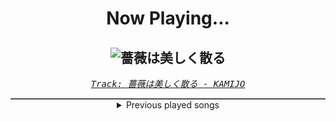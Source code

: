 <div align="center"> 
<h1>Now Playing...</h1>

![薔薇は美しく散る](https://i.scdn.co/image/ab67616d00001e02fb93f184c71ef1f146c7aec2)
--
_<samp><a href="https://open.spotify.com/track/49wwTB0nW0KFIO12SFhLsP">Track: 薔薇は美しく散る - KAMIJO</a></samp>_

<div style="border: 1px #4B5054 solid"></div>
<details>
  <summary>
    Previous played songs
  </summary>
  <table>
    <thead>
      <tr>
        <th>
          Artist
        </th>
        <th>
          Song
        </th>
        <th>
          Link
        </th>
      </tr>
    </thead>
    <tbody>
      <tr><td>KAMIJO</td><td>薔薇は美しく散る</td><td><a href="https://open.spotify.com/track/49wwTB0nW0KFIO12SFhLsP">https://open.spotify.com/track/49wwTB0nW0KFIO12SFhLsP</a></td></tr><tr><td>Brit Smith</td><td>Provocative - hiDhi</td><td><a href="https://open.spotify.com/track/706MZkiVkNJXAL0O1ZpUbE">https://open.spotify.com/track/706MZkiVkNJXAL0O1ZpUbE</a></td></tr><tr><td>SKYND</td><td>Heaven's Gate</td><td><a href="https://open.spotify.com/track/4I1eGb0kMvB29zq24uPwqf">https://open.spotify.com/track/4I1eGb0kMvB29zq24uPwqf</a></td></tr><tr><td>Sleep Token</td><td>Rain</td><td><a href="https://open.spotify.com/track/0GXwlEXCO8qeeeOIYpsR3m">https://open.spotify.com/track/0GXwlEXCO8qeeeOIYpsR3m</a></td></tr><tr><td>Will Ramos</td><td>Rain</td><td><a href="https://open.spotify.com/track/1pELCtS95FQP4wuHKgLBmI">https://open.spotify.com/track/1pELCtS95FQP4wuHKgLBmI</a></td></tr><tr><td>Sleep Token</td><td>Rain</td><td><a href="https://open.spotify.com/track/0GXwlEXCO8qeeeOIYpsR3m">https://open.spotify.com/track/0GXwlEXCO8qeeeOIYpsR3m</a></td></tr><tr><td>Will Ramos</td><td>Rain</td><td><a href="https://open.spotify.com/track/1pELCtS95FQP4wuHKgLBmI">https://open.spotify.com/track/1pELCtS95FQP4wuHKgLBmI</a></td></tr><tr><td>Sleep Token</td><td>Rain</td><td><a href="https://open.spotify.com/track/0GXwlEXCO8qeeeOIYpsR3m">https://open.spotify.com/track/0GXwlEXCO8qeeeOIYpsR3m</a></td></tr><tr><td>Sleep Token</td><td>Rain</td><td><a href="https://open.spotify.com/track/0GXwlEXCO8qeeeOIYpsR3m">https://open.spotify.com/track/0GXwlEXCO8qeeeOIYpsR3m</a></td></tr><tr><td>Will Ramos</td><td>Rain</td><td><a href="https://open.spotify.com/track/1pELCtS95FQP4wuHKgLBmI">https://open.spotify.com/track/1pELCtS95FQP4wuHKgLBmI</a></td></tr><tr><td>Will Ramos</td><td>Rain</td><td><a href="https://open.spotify.com/track/1pELCtS95FQP4wuHKgLBmI">https://open.spotify.com/track/1pELCtS95FQP4wuHKgLBmI</a></td></tr><tr><td>Sleep Token</td><td>Rain</td><td><a href="https://open.spotify.com/track/0GXwlEXCO8qeeeOIYpsR3m">https://open.spotify.com/track/0GXwlEXCO8qeeeOIYpsR3m</a></td></tr><tr><td>Will Ramos</td><td>Rain</td><td><a href="https://open.spotify.com/track/1pELCtS95FQP4wuHKgLBmI">https://open.spotify.com/track/1pELCtS95FQP4wuHKgLBmI</a></td></tr><tr><td>Disturbed</td><td>Indestructible</td><td><a href="https://open.spotify.com/track/42ZVk59gT4tMlrZmd8Ijxf">https://open.spotify.com/track/42ZVk59gT4tMlrZmd8Ijxf</a></td></tr><tr><td>Disturbed</td><td>Criminal</td><td><a href="https://open.spotify.com/track/4bY2SbmhtGWyQLlBP9ZH4W">https://open.spotify.com/track/4bY2SbmhtGWyQLlBP9ZH4W</a></td></tr><tr><td>Disturbed</td><td>The Night</td><td><a href="https://open.spotify.com/track/4pADXqX5x76fDS8RmyvgwO">https://open.spotify.com/track/4pADXqX5x76fDS8RmyvgwO</a></td></tr><tr><td>Brit Smith</td><td>Provocative - hiDhi</td><td><a href="https://open.spotify.com/track/706MZkiVkNJXAL0O1ZpUbE">https://open.spotify.com/track/706MZkiVkNJXAL0O1ZpUbE</a></td></tr><tr><td>Anime Allstars</td><td>Yu-Gi-Oh! Thema (Yu-Gi-Oh!)</td><td><a href="https://open.spotify.com/track/34mxSxKSGErQaeVvfSFk04">https://open.spotify.com/track/34mxSxKSGErQaeVvfSFk04</a></td></tr><tr><td>Anime Allstars</td><td>Leb deinen Traum (Digimon)</td><td><a href="https://open.spotify.com/track/3Rw2UEYlRpn0enePvdTVvR">https://open.spotify.com/track/3Rw2UEYlRpn0enePvdTVvR</a></td></tr><tr><td>Anime Allstars</td><td>Mit aller Kraft (Truth) (Detektiv Conan)</td><td><a href="https://open.spotify.com/track/6EMTRJxOGopDAqD50cYhfc">https://open.spotify.com/track/6EMTRJxOGopDAqD50cYhfc</a></td></tr>
    </tbody>
  </table>
</details>

</div>
